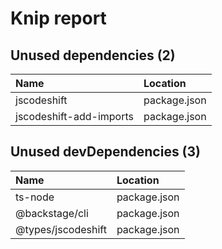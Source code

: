# Knip report

## Unused dependencies (2)

| Name                    | Location     |
|:------------------------|:-------------|
| jscodeshift             | package.json |
| jscodeshift-add-imports | package.json |

## Unused devDependencies (3)

| Name               | Location     |
|:-------------------|:-------------|
| ts-node            | package.json |
| @backstage/cli     | package.json |
| @types/jscodeshift | package.json |

